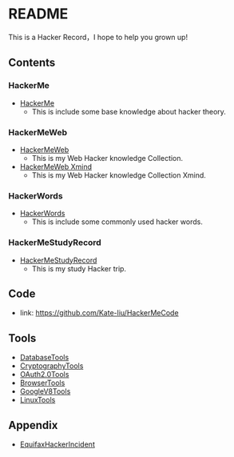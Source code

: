# README

This is a Hacker Record，I hope to help you grown up!

## Contents

### HackerMe

- [HackerMe](HackerMe.md)
  - This is include some base knowledge about hacker theory.



### HackerMeWeb

- [HackerMeWeb](HackerMeWeb.md)
  - This is my Web Hacker knowledge Collection.
- [HackerMeWeb Xmind](HackerMeWeb.xmind)
  - This  is my Web Hacker knowledge Collection Xmind.



### HackerWords

- [HackerWords](HackerWords.md)
  - This is include some commonly used hacker words.



### HackerMeStudyRecord

- [HackerMeStudyRecord](HackerMeStudyRecord.xmind)
  - This is my study Hacker trip.





## Code

- link: https://github.com/Kate-liu/HackerMeCode





## Tools

- [DatabaseTools](Tools/DatabaseTools.md)
- [CryptographyTools](Tools/CryptographyTools.md)
- [OAuth2.0Tools](Tools/OAuth2.0Tools.md)
- [BrowserTools](Tools/BrowserTools.md)
- [GoogleV8Tools](Tools/GoogleV8Tools.md)
- [LinuxTools](Tools/LinuxTools.md)



## Appendix

- [EquifaxHackerIncident](Appendix/EquifaxHackerIncident.md)



